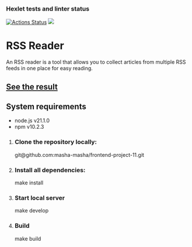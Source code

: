 ### Hexlet tests and linter status

[![Actions Status](https://github.com/masha-masha/frontend-project-11/actions/workflows/hexlet-check.yml/badge.svg)](https://github.com/masha-masha/frontend-project-11/actions)
<a href="https://codeclimate.com/github/masha-masha/frontend-project-11/maintainability"><img src="https://api.codeclimate.com/v1/badges/75ff5dbe5759321dea71/maintainability" /></a>

<h1>RSS Reader</h1>
<p>An RSS reader is a tool that allows you to collect articles from multiple RSS feeds in one place for easy reading.</p>
<h2><a href=https://frontend-project-11-pied-theta.vercel.app/  target="_blank"> See the result</a></h2>
<p>
<h2>System requirements</h2>
   <ul>
      <li>node.js v21.1.0</li>
      <li>npm v10.2.3</li>
   </ul>
</p>
   <ol>
     <li><h3>Clone the repository locally:</h3>
         git@github.com:masha-masha/frontend-project-11.git
      </li>
      <li><h3>Install all dependencies:</h3>
         make install
      </li>
      <li><h3>Start local server</h3>
         make develop
      </li>
      <li><h3>Build</h3>
       make build
      </li>
      </ol>
